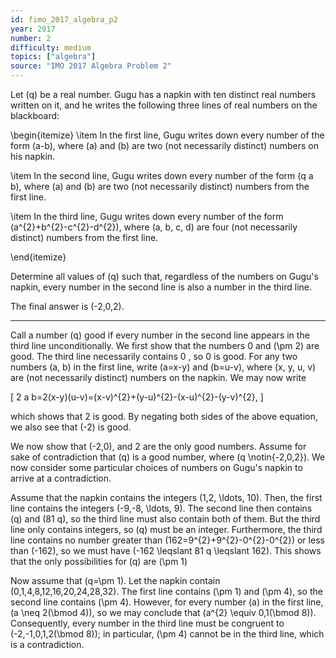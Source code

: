 ```yaml
---
id: fimo_2017_algebra_p2
year: 2017
number: 2
difficulty: medium
topics: ["algebra"]
source: "IMO 2017 Algebra Problem 2"
---
```


Let \(q\) be a real number. Gugu has a napkin with ten distinct real numbers written on it, and he writes the following three lines of real numbers on the blackboard:

\begin{itemize}
 \item In the first line, Gugu writes down every number of the form \(a-b\), where \(a\) and \(b\) are two (not necessarily distinct) numbers on his napkin.

 \item In the second line, Gugu writes down every number of the form \(q a b\), where \(a\) and \(b\) are two (not necessarily distinct) numbers from the first line.

 \item In the third line, Gugu writes down every number of the form \(a^{2}+b^{2}-c^{2}-d^{2}\), where \(a, b, c, d\) are four (not necessarily distinct) numbers from the first line.

\end{itemize}

Determine all values of \(q\) such that, regardless of the numbers on Gugu's napkin, every number in the second line is also a number in the third line.

The final answer is \(-2,0,2\).

---
Call a number \(q\) good if every number in the second line appears in the third line unconditionally. We first show that the numbers 0 and \(\pm 2\) are good. The third line necessarily contains 0 , so 0 is good. For any two numbers \(a, b\) in the first line, write \(a=x-y\) and \(b=u-v\), where \(x, y, u, v\) are (not necessarily distinct) numbers on the napkin. We may now write

\[
2 a b=2(x-y)(u-v)=(x-v)^{2}+(y-u)^{2}-(x-u)^{2}-(y-v)^{2},
\]

which shows that 2 is good. By negating both sides of the above equation, we also see that \(-2\) is good.

We now show that \(-2,0\), and 2 are the only good numbers. Assume for sake of contradiction that \(q\) is a good number, where \(q \notin\{-2,0,2\}\). We now consider some particular choices of numbers on Gugu's napkin to arrive at a contradiction.

Assume that the napkin contains the integers \(1,2, \ldots, 10\). Then, the first line contains the integers \(-9,-8, \ldots, 9\). The second line then contains \(q\) and \(81 q\), so the third line must also contain both of them. But the third line only contains integers, so \(q\) must be an integer. Furthermore, the third line contains no number greater than \(162=9^{2}+9^{2}-0^{2}-0^{2}\) or less than \(-162\), so we must have \(-162 \leqslant 81 q \leqslant 162\). This shows that the only possibilities for \(q\) are \(\pm 1\)

Now assume that \(q=\pm 1\). Let the napkin contain \(0,1,4,8,12,16,20,24,28,32\). The first line contains \(\pm 1\) and \(\pm 4\), so the second line contains \(\pm 4\). However, for every number \(a\) in the first line, \(a \neq 2(\bmod 4)\), so we may conclude that \(a^{2} \equiv 0,1(\bmod 8)\). Consequently, every number in the third line must be congruent to \(-2,-1,0,1,2(\bmod 8)\); in particular, \(\pm 4\) cannot be in the third line, which is a contradiction.
